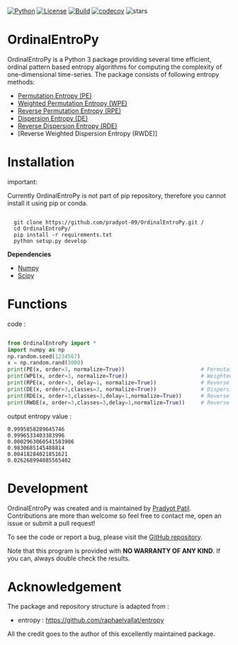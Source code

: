 [![Python](https://img.shields.io/badge/python-3.6%20%7C%203.7-blue.svg)](https://www.python.org/downloads/)
[![License](https://img.shields.io/github/license/pradyot-09/OrdinalEntroPy)](https://github.com/pradyot-09/OrdinalEntroPy/blob/main/LICENSE)
[![Build](https://travis-ci.com/pradyot-09/OrdinalEntroPy.svg?branch=main&status=created)](https://travis-ci.com/github/pradyot-09/OrdinalEntroPy)
[![codecov](https://codecov.io/gh/pradyot-09/OrdinalEntroPy/branch/main/graph/badge.svg?token=25WEGNAQD7)](https://codecov.io/gh/pradyot-09/OrdinalEntroPy)
![stars](https://img.shields.io/github/stars/pradyot-09/OrdinalEntroPy)
# OrdinalEntroPy
OrdinalEntroPy is a Python 3 package providing several time efficient, ordinal pattern based entropy algorithms for computing the complexity of one-dimensional time-series. 
The package consists of following entropy methods:

- [Permutation Entropy (PE)](https://www.semanticscholar.org/paper/Permutation-entropy:-a-natural-complexity-measure-Bandt-Pompe/04de9ce062c6ac999fa009b9c264da20a8d8a282) 
- [Weighted Permutation Entropy (WPE)](https://pubmed.ncbi.nlm.nih.gov/23496595/)
- [Reverse Permutation Entropy (RPE)](https://epub.ub.uni-greifswald.de/frontdoor/deliver/index/docId/2794/file/entropy-19-00197.pdf)
- [Dispersion Entropy (DE)](https://www.semanticscholar.org/paper/Dispersion-Entropy:-A-Measure-for-Time-Series-Rostaghi-Azami/43a842555910bfb1c301bc7ff139d2ffabad19f7)
- [Reverse Dispersion Entropy (RDE)](https://pubmed.ncbi.nlm.nih.gov/31783659/)
- [Reverse Weighted Dispersion Entropy (RWDE)]

Installation
============

important:

  Currently OrdinalEntroPy is not part of pip repository, therefore you cannot install it using pip or conda.

```shell

  git clone https://github.com/pradyot-09/OrdinalEntroPy.git /
  cd OrdinalEntroPy/
  pip install -r requirements.txt
  python setup.py develop
```  
  **Dependencies**

- [Numpy](https://numpy.org/)
- [Scipy](https://www.scipy.org/)


Functions
============

code : 
```python

from OrdinalEntroPy import *
import numpy as np
np.random.seed(1234567)
x = np.random.rand(3000)
print(PE(x, order=3, normalize=True))                        # Permutation entropy
print(WPE(x, order=3, normalize=True))                       # Weighted Permutation Entropy
print(RPE(x, order=3, delay=1, normalize=True))              # Reverse Permutation Entropy
print(DE(x, order=3,classes=3, normalize=True))              # Dispersion Entropy
print(RDE(x, order=3,classes=3,delay=1,normalize=True))      # Reverse Dispersion Entropy
print(RWDE(x, order=3,classes=3,delay=1,normalize=True))     # Reverse Weighted Dispersion Entropy

```
output entropy value :
```
0.9995858289645746
0.9996533403383996
0.0002963060541583906
0.9830685145488814
0.00418284021851621
0.026268994085565402
```


Development
===========

OrdinalEntroPy was created and is maintained by [Pradyot Patil](https://pradyot-09.github.io/). Contributions are more than welcome so feel free to contact me, open an issue or submit a pull request!

To see the code or report a bug, please visit the [GitHub repository](https://github.com/pradyot-09/OrdinalEntroPy).

Note that this program is provided with **NO WARRANTY OF ANY KIND**. If you can, always double check the results.

Acknowledgement
===============

The package and repository structure is adapted from :

- entropy : <https://github.com/raphaelvallat/entropy>

All the credit goes to the author of this excellently maintained package.
